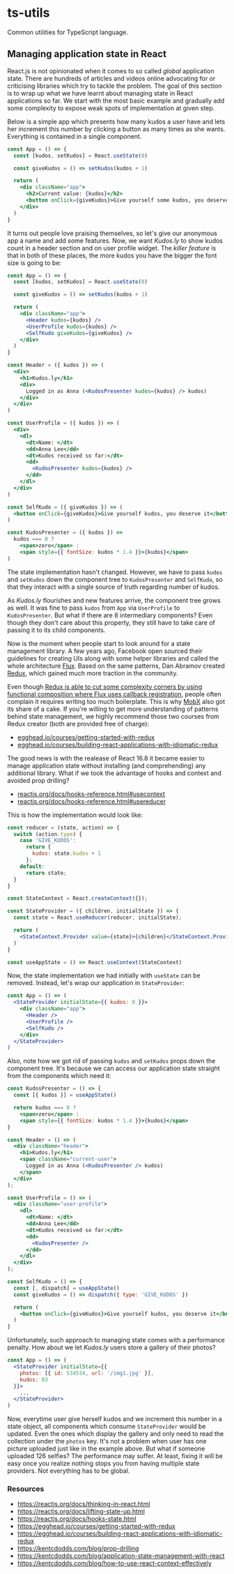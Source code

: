 # ts-utils
Common utilities for TypeScript language.

## Managing application state in React

React.js is not opinionated when it comes to so called _global_ application state. There are hundreds of articles and videos online advocating for or criticising libraries which try to tackle the problem. The goal of this section is to wrap up what we have learnt about managing state in React applications so far. We start with the most basic example and gradually add some complexity to expose weak spots of implementation at given step.

Below is a simple app which presents how many kudos a user have and lets her increment this number by clicking a button as many times as she wants. Everything is contained in a single component.

```jsx
const App = () => {
  const [kudos, setKudos] = React.useState(0)

  const giveKudos = () => setKudos(kudos + 1)

  return (
    <div className="app">
      <h2>Current value: {kudos}</h2>
      <button onClick={giveKudos}>Give yourself some kudos, you deserve it</button>
    </div>
  )
}
```

It turns out people love praising themselves, so let's give our anonymous app a name and add some features. Now, we want _Kudos.ly_ to show kudos count in a header section and on user profile widget. The _killer feature_ is that in both of these places, the more kudos you have the bigger the font size is going to be:

```jsx
const App = () => {
  const [kudos, setKudos] = React.useState(0)

  const giveKudos = () => setKudos(kudos + 1)

  return (
    <div className="app">
      <Header kudos={kudos} />
      <UserProfile kudos={kudos} />
      <SelfKudo giveKudos={giveKudos} />
    </div>
  )
}

const Header = ({ kudos }) => (
  <div>
    <h1>Kudos.ly</h1>
    <div>
      Logged in as Anna (<KudosPresenter kudos={kudos} /> kudos)
    </div>
  </div>
)

const UserProfile = ({ kudos }) => (
  <div>
    <dl>
      <dt>Name: </dt>
      <dd>Anna Lee</dd>
      <dt>Kudos received so far:</dt>
      <dd>
        <KudosPresenter kudos={kudos} />
      </dd>
    </dl>
  </div>
)

const SelfKudo = ({ giveKudos }) => (
  <button onClick={giveKudos}>Give yourself kudos, you deserve it</button>
)

const KudosPresenter = ({ kudos }) =>
  kudos === 0 ?
    <span>zero</span> :
    <span style={{ fontSize: kudos * 1.4 }}>{kudos}</span>
)
```
The state implementation hasn't changed. However, we have to pass `kudos` and `setKudos` down the component tree to `KudosPresenter` and `SelfKudo`, so that they interact with a single source of truth regarding number of kudos.

As _Kudos.ly_ flourishes and new features arrive, the component tree grows as well. It was fine to pass `kudos` from `App` via `UserProfile` to `KudosPresenter`. But what if there are 8 intermediary components? Even though they don't care about this property, they still have to take care of passing it to its child components.

Now is the moment when people start to look around for a state management library. A few years ago, Facebook open sourced their guidelines for creating UIs along with some helper libraries and called the whole architecture [Flux](https://github.com/facebook/flux). Based on the same patterns, Dan Abramov created [Redux](https://github.com/reduxjs/redux), which gained much more traction in the community.

Even though [Redux is able to cut some complexity corners by using functional composition where Flux uses callback registration](https://stackoverflow.com/a/32920459), people often complain it requires writing too much boilerplate. This is why [MobX](https://github.com/mobxjs/mobx) also got its share of a cake. If you're willing to get more understanding of patterns behind state management, we highly recommend those two courses from Redux creator (both are provided free of charge):

- [egghead.io/courses/getting-started-with-redux](https://egghead.io/courses/getting-started-with-redux)
- [egghead.io/courses/building-react-applications-with-idiomatic-redux](https://egghead.io/courses/building-react-applications-with-idiomatic-redux)

The good news is with the realease of React 16.8 it became easier to manage application state without installing (and comprehending) any additional library. What if we took the advantage of hooks and context and avoided prop drilling?

- [reactjs.org/docs/hooks-reference.html#usecontext](https://reactjs.org/docs/hooks-reference.html#usecontext)
- [reactjs.org/docs/hooks-reference.html#usereducer](https://reactjs.org/docs/hooks-reference.html#usereducer)

This is how the implementation would look like:

```jsx
const reducer = (state, action) => {
  switch (action.type) {
    case 'GIVE_KUDOS':
      return {
        kudos: state.kudos + 1
      };
    default:
      return state;
  }
}

const StateContext = React.createContext({});

const StateProvider = ({ children, initialState }) => {
  const state = React.useReducer(reducer, initialState);

  return (
    <StateContext.Provider value={state}>{children}</StateContext.Provider>
  )
}

const useAppState = () => React.useContext(StateContext)
```

Now, the state implementation we had initially with `useState` can be removed. Instead, let's wrap our application in `StateProvider`:

```jsx
const App = () => (
  <StateProvider initialState={{ kudos: 0 }}>
    <div className="app">
      <Header />
      <UserProfile />
      <SelfKudo />
    </div>
  </StateProvider>
)
```

Also, note how we got rid of passing `kudos` and `setKudos` props down the component tree. It's because we can access our application state straight from the components which need it:

```jsx
const KudosPresenter = () => {
  const [{ kudos }] = useAppState()

  return kudos === 0 ?
    <span>zero</span> :
    <span style={{ fontSize: kudos * 1.4 }}>{kudos}</span>
}

const Header = () => (
  <div className="header">
    <h1>Kudos.ly</h1>
    <span className="current-user">
      Logged in as Anna (<KudosPresenter /> kudos)
    </span>
  </div>
);

const UserProfile = () => (
  <div className="user-profile">
    <dl>
      <dt>Name: </dt>
      <dd>Anna Lee</dd>
      <dt>Kudos received so far:</dt>
      <dd>
        <KudosPresenter />
      </dd>
    </dl>
  </div>
);

const SelfKudo = () => {
  const [, dispatch] = useAppState()
  const giveKudos = () => dispatch({ type: 'GIVE_KUDOS' })

  return (
    <button onClick={giveKudos}>Give yourself kudos, you deserve it</button>
  )
}
```

Unfortunately, such approach to managing state comes with a performance penalty. How about we let _Kudos.ly_ users store a gallery of their photos?

```jsx
const App = () => (
  <StateProvider initialState={{
    photos: [{ id: 534534, url: '/img1.jpg' }],
    kudos: 83
  }}>
    ...
  </StateProvider>
)
```

Now, everytime user give herself kudos and we increment this number in a state object, all components which consume `StateProvider` would be updated. Even the ones which display the gallery and only need to read the collection under the `photos` key. It's not a problem when user has one picture uploaded just like in the example above. But what if someone uploaded 126 selfies? The performance may suffer. At least, fixing it will be easy once you realize nothing stops you from having multiple state providers. Not everything has to be global.

### Resources

- https://reactjs.org/docs/thinking-in-react.html
- https://reactjs.org/docs/lifting-state-up.html
- https://reactjs.org/docs/hooks-state.html
- https://egghead.io/courses/getting-started-with-redux
- https://egghead.io/courses/building-react-applications-with-idiomatic-redux
- https://kentcdodds.com/blog/prop-drilling
- https://kentcdodds.com/blog/application-state-management-with-react
- https://kentcdodds.com/blog/how-to-use-react-context-effectively
